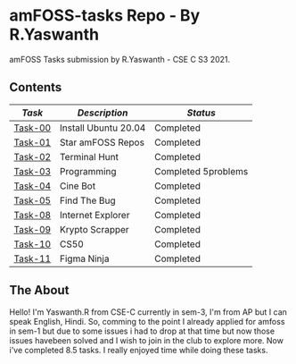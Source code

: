 # amFOSS-tasks Repo - By R.Yaswanth 
amFOSS Tasks submission by R.Yaswanth - CSE C S3 2021.

## Contents

| *Task* | *Description* | *Status* |
| --- | --- | --- |
| <a href="https://github.com/Yaswanth130304/amfosstasks/tree/main/Task-00">Task-00</a> | Install Ubuntu 20.04 | Completed |
| <a href="https://github.com/Yaswanth130304/amfosstasks/tree/main/Task-01">Task-01</a> | Star amFOSS Repos | Completed |
| <a href="https://github.com/Yaswanth130304/amfosstasks/tree/main/Task-02">Task-02</a> | Terminal Hunt | Completed |
| <a href="https://github.com/Yaswanth130304/amfosstasks/tree/main/Task-03">Task-03</a> | Programming| Completed 5problems |
| <a href="https://github.com/Yaswanth130304/amfosstasks/tree/main/task-04">Task-04</a> | Cine Bot | Completed |
| <a href="https://github.com/Yaswanth130304/amfosstasks/tree/main/Task-05">Task-05</a> | Find The Bug  | Completed |
| <a href="https://github.com/Yaswanth130304/amfosstasks/tree/main/Task-08">Task-08</a> | Internet Explorer | Completed |
| <a href="https://github.com/Yaswanth130304/amfosstasks/tree/main/task-09">Task-09</a> | Krypto Scrapper | Completed |
| <a href="https://github.com/Yaswanth130304/amfosstasks/tree/main/Task-10">Task-10</a> | CS50 | Completed |
| <a href="https://https://github.com/Yaswanth130304/amfosstasks/tree/main/Task-11">Task-11</a> | Figma Ninja | Completed |

## The About
Hello! I'm Yaswanth.R from CSE-C currently in sem-3, I'm from AP but I can speak English, Hindi. So, comming to the point I already applied for amfoss in sem-1 but due to some issues i had to drop at that time but now those issues havebeen solved and I wish to join in the club to explore more. Now i've completed 8.5 tasks. I really enjoyed time while doing these tasks. 
